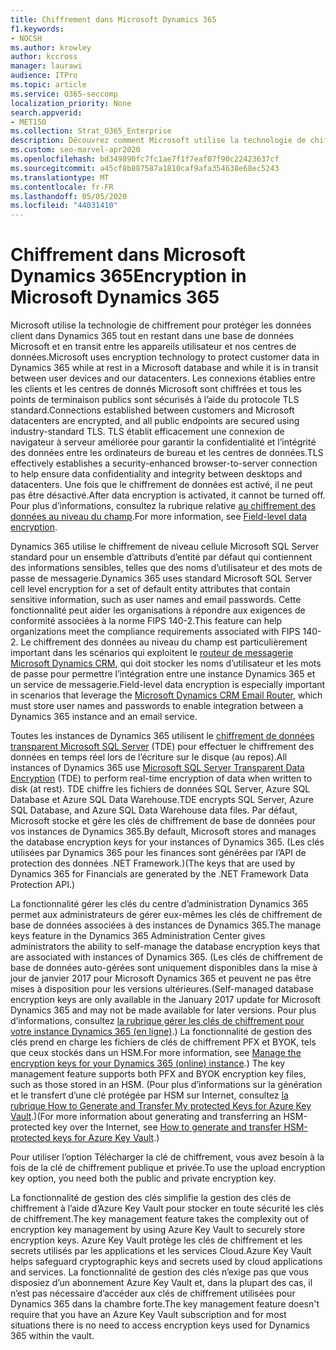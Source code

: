 ```yaml
---
title: Chiffrement dans Microsoft Dynamics 365
f1.keywords:
- NOCSH
ms.author: krowley
author: kccross
manager: laurawi
audience: ITPro
ms.topic: article
ms.service: O365-seccomp
localization_priority: None
search.appverid:
- MET150
ms.collection: Strat_O365_Enterprise
description: Découvrez comment Microsoft utilise la technologie de chiffrement pour protéger les données client dans Microsoft Dynamics 365 lorsqu’il est conservé dans une base de données Microsoft et en transit.
ms.custom: seo-marvel-apr2020
ms.openlocfilehash: bd349890fc7fc1ae7f1f7eaf07f90c22423637cf
ms.sourcegitcommit: a45cf8b887587a1810caf9afa354638e68ec5243
ms.translationtype: MT
ms.contentlocale: fr-FR
ms.lasthandoff: 05/05/2020
ms.locfileid: "44031410"
---
```

# <a name="encryption-in-microsoft-dynamics-365"></a><span data-ttu-id="75b58-103">Chiffrement dans Microsoft Dynamics 365</span><span class="sxs-lookup"><span data-stu-id="75b58-103">Encryption in Microsoft Dynamics 365</span></span>

<span data-ttu-id="75b58-104">Microsoft utilise la technologie de chiffrement pour protéger les données client dans Dynamics 365 tout en restant dans une base de données Microsoft et en transit entre les appareils utilisateur et nos centres de données.</span><span class="sxs-lookup"><span data-stu-id="75b58-104">Microsoft uses encryption technology to protect customer data in Dynamics 365 while at rest in a Microsoft database and while it is in transit between user devices and our datacenters.</span></span> <span data-ttu-id="75b58-105">Les connexions établies entre les clients et les centres de donnés Microsoft sont chiffrées et tous les points de terminaison publics sont sécurisés à l’aide du protocole TLS standard.</span><span class="sxs-lookup"><span data-stu-id="75b58-105">Connections established between customers and Microsoft datacenters are encrypted, and all public endpoints are secured using industry-standard TLS.</span></span> <span data-ttu-id="75b58-106">TLS établit efficacement une connexion de navigateur à serveur améliorée pour garantir la confidentialité et l’intégrité des données entre les ordinateurs de bureau et les centres de données.</span><span class="sxs-lookup"><span data-stu-id="75b58-106">TLS effectively establishes a security-enhanced browser-to-server connection to help ensure data confidentiality and integrity between desktops and datacenters.</span></span> <span data-ttu-id="75b58-107">Une fois que le chiffrement de données est activé, il ne peut pas être désactivé.</span><span class="sxs-lookup"><span data-stu-id="75b58-107">After data encryption is activated, it cannot be turned off.</span></span> <span data-ttu-id="75b58-108">Pour plus d’informations, consultez la rubrique relative [au chiffrement des données au niveau du champ](https://msdn.microsoft.com/library/dn481562.aspx).</span><span class="sxs-lookup"><span data-stu-id="75b58-108">For more information, see [Field-level data encryption](https://msdn.microsoft.com/library/dn481562.aspx).</span></span>

<span data-ttu-id="75b58-109">Dynamics 365 utilise le chiffrement de niveau cellule Microsoft SQL Server standard pour un ensemble d’attributs d’entité par défaut qui contiennent des informations sensibles, telles que des noms d’utilisateur et des mots de passe de messagerie.</span><span class="sxs-lookup"><span data-stu-id="75b58-109">Dynamics 365 uses standard Microsoft SQL Server cell level encryption for a set of default entity attributes that contain sensitive information, such as user names and email passwords.</span></span> <span data-ttu-id="75b58-110">Cette fonctionnalité peut aider les organisations à répondre aux exigences de conformité associées à la norme FIPS 140-2.</span><span class="sxs-lookup"><span data-stu-id="75b58-110">This feature can help organizations meet the compliance requirements associated with FIPS 140-2.</span></span> <span data-ttu-id="75b58-111">Le chiffrement des données au niveau du champ est particulièrement important dans les scénarios qui exploitent le [routeur de messagerie Microsoft Dynamics CRM](https://technet.microsoft.com/library/hh699800.aspx), qui doit stocker les noms d’utilisateur et les mots de passe pour permettre l’intégration entre une instance Dynamics 365 et un service de messagerie.</span><span class="sxs-lookup"><span data-stu-id="75b58-111">Field-level data encryption is especially important in scenarios that leverage the [Microsoft Dynamics CRM Email Router](https://technet.microsoft.com/library/hh699800.aspx), which must store user names and passwords to enable integration between a Dynamics 365 instance and an email service.</span></span> 

<span data-ttu-id="75b58-112">Toutes les instances de Dynamics 365 utilisent le [chiffrement de données transparent Microsoft SQL Server](https://docs.microsoft.com/sql/relational-databases/security/encryption/transparent-data-encryption?view=sql-server-2017) (TDE) pour effectuer le chiffrement des données en temps réel lors de l’écriture sur le disque (au repos).</span><span class="sxs-lookup"><span data-stu-id="75b58-112">All instances of Dynamics 365 use [Microsoft SQL Server Transparent Data Encryption](https://docs.microsoft.com/sql/relational-databases/security/encryption/transparent-data-encryption?view=sql-server-2017) (TDE) to perform real-time encryption of data when written to disk (at rest).</span></span> <span data-ttu-id="75b58-113">TDE chiffre les fichiers de données SQL Server, Azure SQL Database et Azure SQL Data Warehouse.</span><span class="sxs-lookup"><span data-stu-id="75b58-113">TDE encrypts SQL Server, Azure SQL Database, and Azure SQL Data Warehouse data files.</span></span> <span data-ttu-id="75b58-114">Par défaut, Microsoft stocke et gère les clés de chiffrement de base de données pour vos instances de Dynamics 365.</span><span class="sxs-lookup"><span data-stu-id="75b58-114">By default, Microsoft stores and manages the database encryption keys for your instances of Dynamics 365.</span></span> <span data-ttu-id="75b58-115">(Les clés utilisées par Dynamics 365 pour les finances sont générées par l’API de protection des données .NET Framework.)</span><span class="sxs-lookup"><span data-stu-id="75b58-115">(The keys that are used by Dynamics 365 for Financials are generated by the .NET Framework Data Protection API.)</span></span> 

<span data-ttu-id="75b58-116">La fonctionnalité gérer les clés du centre d’administration Dynamics 365 permet aux administrateurs de gérer eux-mêmes les clés de chiffrement de base de données associées à des instances de Dynamics 365.</span><span class="sxs-lookup"><span data-stu-id="75b58-116">The manage keys feature in the Dynamics 365 Administration Center gives administrators the ability to self-manage the database encryption keys that are associated with instances of Dynamics 365.</span></span> <span data-ttu-id="75b58-117">(Les clés de chiffrement de base de données auto-gérées sont uniquement disponibles dans la mise à jour de janvier 2017 pour Microsoft Dynamics 365 et peuvent ne pas être mises à disposition pour les versions ultérieures.</span><span class="sxs-lookup"><span data-stu-id="75b58-117">(Self-managed database encryption keys are only available in the January 2017 update for Microsoft Dynamics 365 and may not be made available for later versions.</span></span> <span data-ttu-id="75b58-118">Pour plus d’informations, consultez [la rubrique gérer les clés de chiffrement pour votre instance Dynamics 365 (en ligne)](https://docs.microsoft.com/dynamics365/customer-engagement/admin/manage-encryption-keys-instance).) La fonctionnalité de gestion des clés prend en charge les fichiers de clés de chiffrement PFX et BYOK, tels que ceux stockés dans un HSM.</span><span class="sxs-lookup"><span data-stu-id="75b58-118">For more information, see [Manage the encryption keys for your Dynamics 365 (online) instance](https://docs.microsoft.com/dynamics365/customer-engagement/admin/manage-encryption-keys-instance).) The key management feature supports both PFX and BYOK encryption key files, such as those stored in an HSM.</span></span> <span data-ttu-id="75b58-119">(Pour plus d’informations sur la génération et le transfert d’une clé protégée par HSM sur Internet, consultez [la rubrique How to Generate and Transfer My protected Keys for Azure Key Vault](https://docs.microsoft.com/azure/key-vault/key-vault-hsm-protected-keys).)</span><span class="sxs-lookup"><span data-stu-id="75b58-119">(For more information about generating and transferring an HSM-protected key over the Internet, see [How to generate and transfer HSM-protected keys for Azure Key Vault](https://docs.microsoft.com/azure/key-vault/key-vault-hsm-protected-keys).)</span></span> 

<span data-ttu-id="75b58-120">Pour utiliser l’option Télécharger la clé de chiffrement, vous avez besoin à la fois de la clé de chiffrement publique et privée.</span><span class="sxs-lookup"><span data-stu-id="75b58-120">To use the upload encryption key option, you need both the public and private encryption key.</span></span>

<span data-ttu-id="75b58-121">La fonctionnalité de gestion des clés simplifie la gestion des clés de chiffrement à l’aide d’Azure Key Vault pour stocker en toute sécurité les clés de chiffrement.</span><span class="sxs-lookup"><span data-stu-id="75b58-121">The key management feature takes the complexity out of encryption key management by using Azure Key Vault to securely store encryption keys.</span></span> <span data-ttu-id="75b58-122">Azure Key Vault protège les clés de chiffrement et les secrets utilisés par les applications et les services Cloud.</span><span class="sxs-lookup"><span data-stu-id="75b58-122">Azure Key Vault helps safeguard cryptographic keys and secrets used by cloud applications and services.</span></span> <span data-ttu-id="75b58-123">La fonctionnalité de gestion des clés n’exige pas que vous disposiez d’un abonnement Azure Key Vault et, dans la plupart des cas, il n’est pas nécessaire d’accéder aux clés de chiffrement utilisées pour Dynamics 365 dans la chambre forte.</span><span class="sxs-lookup"><span data-stu-id="75b58-123">The key management feature doesn't require that you have an Azure Key Vault subscription and for most situations there is no need to access encryption keys used for Dynamics 365 within the vault.</span></span>
